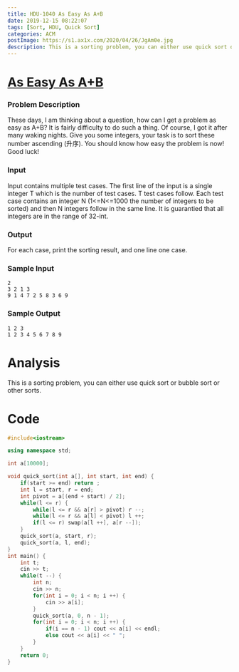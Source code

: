 ```yaml
---
title: HDU-1040 As Easy As A+B
date: 2019-12-15 08:22:07
tags: [Sort, HDU, Quick Sort]
categories: ACM
postImage: https://s1.ax1x.com/2020/04/26/JgAm0e.jpg
description: This is a sorting problem, you can either use quick sort or bubble sort or other sorts.
---
```


# [As Easy As A+B](http://acm.hdu.edu.cn/showproblem.php?pid=1040)

### Problem Description

These days, I am thinking about a question, how can I get a problem as easy as A+B? It is fairly difficulty to do such a thing. Of course, I got it after many waking nights.
Give you some integers, your task is to sort these number ascending (升序).
You should know how easy the problem is now!
Good luck!

### Input

Input contains multiple test cases. The first line of the input is a single integer T which is the number of test cases. T test cases follow. Each test case contains an integer N (1<=N<=1000 the number of integers to be sorted) and then N integers follow in the same line.
It is guarantied that all integers are in the range of 32-int.

### Output

For each case, print the sorting result, and one line one case.

### Sample Input

```
2
3 2 1 3
9 1 4 7 2 5 8 3 6 9
```

### Sample Output

```
1 2 3
1 2 3 4 5 6 7 8 9
```

# Analysis

This is a sorting problem, you can either use quick sort or bubble sort or other sorts.

# Code

```c++
#include<iostream>

using namespace std;

int a[10000];

void quick_sort(int a[], int start, int end) {
	if(start >= end) return ;
	int l = start, r = end;
	int pivot = a[(end + start) / 2];
	while(l <= r) {
		while(l <= r && a[r] > pivot) r --;
		while(l <= r && a[l] < pivot) l ++;
		if(l <= r) swap(a[l ++], a[r --]);
	}
	quick_sort(a, start, r);
	quick_sort(a, l, end);
}
int main() {
	int t;
	cin >> t;
	while(t --) {
		int n;
		cin >> n;
		for(int i = 0; i < n; i ++) {
			cin >> a[i];
		}
		quick_sort(a, 0, n - 1);
		for(int i = 0; i < n; i ++) {
			if(i == n - 1) cout << a[i] << endl;
			else cout << a[i] << " ";
		}
	}
	return 0;
}
```